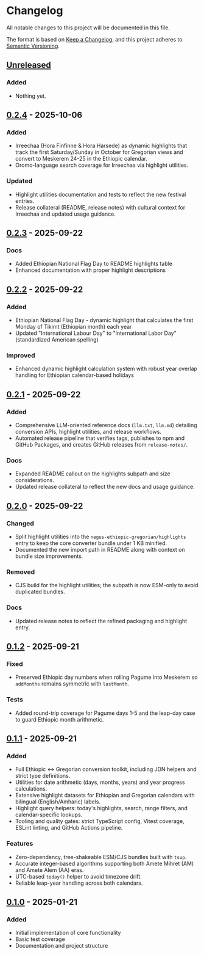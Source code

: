 # Changelog

All notable changes to this project will be documented in this file.

The format is based on [Keep a Changelog](https://keepachangelog.com/en/1.0.0/),
and this project adheres to [Semantic Versioning](https://semver.org/spec/v2.0.0.html).

## [Unreleased]

### Added
- Nothing yet.

## [0.2.4] - 2025-10-06

### Added
- Irreechaa (Hora Finfinne & Hora Harsede) as dynamic highlights that track the first Saturday/Sunday in October for Gregorian views and convert to Meskerem 24-25 in the Ethiopic calendar.
- Oromo-language search coverage for Irreechaa via highlight utilities.

### Updated
- Highlight utilities documentation and tests to reflect the new festival entries.
- Release collateral (README, release notes) with cultural context for Irreechaa and updated usage guidance.

## [0.2.3] - 2025-09-22

### Docs
- Added Ethiopian National Flag Day to README highlights table
- Enhanced documentation with proper highlight descriptions

## [0.2.2] - 2025-09-22

### Added
- Ethiopian National Flag Day - dynamic highlight that calculates the first Monday of Tikimt (Ethiopian month) each year
- Updated "International Labour Day" to "International Labor Day" (standardized American spelling)

### Improved  
- Enhanced dynamic highlight calculation system with robust year overlap handling for Ethiopian calendar-based holidays

## [0.2.1] - 2025-09-22

### Added
- Comprehensive LLM-oriented reference docs (`llm.txt`, `llm.md`) detailing conversion APIs, highlight utilities, and release workflows.
- Automated release pipeline that verifies tags, publishes to npm and GitHub Packages, and creates GitHub releases from `release-notes/`.

### Docs
- Expanded README callout on the highlights subpath and size considerations.
- Updated release collateral to reflect the new docs and usage guidance.

## [0.2.0] - 2025-09-22

### Changed
- Split highlight utilities into the `negus-ethiopic-gregorian/highlights` entry to keep the core converter bundle under 1 KB minified.
- Documented the new import path in README along with context on bundle size improvements.

### Removed
- CJS build for the highlight utilities; the subpath is now ESM-only to avoid duplicated bundles.

### Docs
- Updated release notes to reflect the refined packaging and highlight entry.

## [0.1.2] - 2025-09-21

### Fixed
- Preserved Ethiopic day numbers when rolling Pagume into Meskerem so `addMonths` remains symmetric with `lastMonth`.

### Tests
- Added round-trip coverage for Pagume days 1-5 and the leap-day case to guard Ethiopic month arithmetic.

## [0.1.1] - 2025-09-21

### Added
- Full Ethiopic ↔ Gregorian conversion toolkit, including JDN helpers and strict type definitions.
- Utilities for date arithmetic (days, months, years) and year progress calculations.
- Extensive highlight datasets for Ethiopian and Gregorian calendars with bilingual (English/Amharic) labels.
- Highlight query helpers: today's highlights, search, range filters, and calendar-specific lookups.
- Tooling and quality gates: strict TypeScript config, Vitest coverage, ESLint linting, and GitHub Actions pipeline.

### Features
- Zero-dependency, tree-shakeable ESM/CJS bundles built with `tsup`.
- Accurate integer-based algorithms supporting both Amete Mihret (AM) and Amete Alem (AA) eras.
- UTC-based `today()` helper to avoid timezone drift.
- Reliable leap-year handling across both calendars.

## [0.1.0] - 2025-01-21

### Added
- Initial implementation of core functionality
- Basic test coverage
- Documentation and project structure

[Unreleased]: https://github.com/negusnati/negus-ethiopic-gregorian/compare/v0.2.4...HEAD
[0.2.4]: https://github.com/negusnati/negus-ethiopic-gregorian/compare/v0.2.3...v0.2.4
[0.2.3]: https://github.com/negusnati/negus-ethiopic-gregorian/compare/v0.2.2...v0.2.3
[0.2.2]: https://github.com/negusnati/negus-ethiopic-gregorian/compare/v0.2.1...v0.2.2
[0.2.1]: https://github.com/negusnati/negus-ethiopic-gregorian/compare/v0.2.0...v0.2.1
[0.2.0]: https://github.com/negusnati/negus-ethiopic-gregorian/compare/v0.1.2...v0.2.0
[0.1.2]: https://github.com/negusnati/negus-ethiopic-gregorian/compare/v0.1.1...v0.1.2
[0.1.1]: https://github.com/negusnati/negus-ethiopic-gregorian/compare/v0.1.0...v0.1.1
[0.1.0]: https://github.com/negusnati/negus-ethiopic-gregorian/releases/tag/v0.1.0
